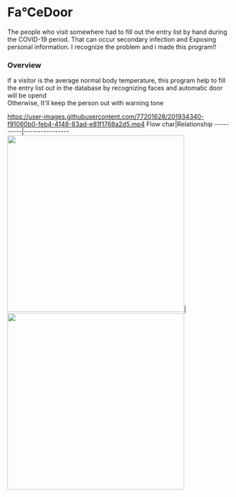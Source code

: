 # Fa°CeDoor
The people who visit somewhere had to fill out the entry list by hand during the COVID-19 period. 
That can occur secondary infection and Exposing personal information.
I recognize the problem and i made this program!!
### Overview
If a visitor is the average normal body temperature, this program help to fill the entry list out in the database by recognizing faces and automatic door will be opend
<br/>Otherwise, It'll keep the person out with warning tone

https://user-images.githubusercontent.com/77201628/201934340-f91060b0-feb4-4148-83ad-e81f1768a2d5.mp4
Flow char|Relationship
----------|----------------
<img src=https://user-images.githubusercontent.com/77201628/202085140-f1f737be-54ce-4496-85dd-395b90e093c5.png width="400">| <img src=https://user-images.githubusercontent.com/77201628/202084893-64cdbd24-b460-41fa-b58a-a3161f77b135.png width="400">
